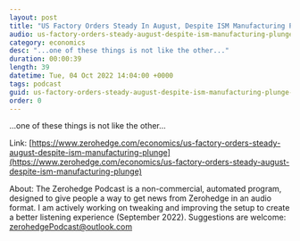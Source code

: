 ```yaml
---
layout: post
title: "US Factory Orders Steady In August, Despite ISM Manufacturing Plunge"
audio: us-factory-orders-steady-august-despite-ism-manufacturing-plunge-0
category: economics
desc: "...one of these things is not like the other..."
duration: 00:00:39
length: 39
datetime: Tue, 04 Oct 2022 14:04:00 +0000
tags: podcast
guid: us-factory-orders-steady-august-despite-ism-manufacturing-plunge-0
order: 0
---
```

...one of these things is not like the other...

Link: [https://www.zerohedge.com/economics/us-factory-orders-steady-august-despite-ism-manufacturing-plunge](https://www.zerohedge.com/economics/us-factory-orders-steady-august-despite-ism-manufacturing-plunge)

About: The Zerohedge Podcast is a non-commercial, automated program, designed to give people a way to get news from Zerohedge in an audio format.  I am actively working on tweaking and improving the setup to create a better listening experience (September 2022).  Suggestions are welcome: [zerohedgePodcast@outlook.com](mailto:zerohedgePodcast@outlook.com)